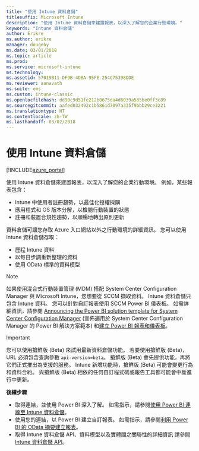 ```yaml
---
title: "使用 Intune 資料倉儲"
titlesuffix: Microsoft Intune
description: "使用 Intune 資料倉儲來建置報表，以深入了解您的企業行動環境。"
keywords: "Intune 資料倉儲"
author: Erikre
ms.author: erikre
manager: dougeby
ms.date: 03/01/2018
ms.topic: article
ms.prod: 
ms.service: microsoft-intune
ms.technology: 
ms.assetid: 57019B11-DF9B-4D8A-95FE-254C75398DDE
ms.reviewer: aanavath
ms.suite: ems
ms.custom: intune-classic
ms.openlocfilehash: dd90c9d51fe212b0675da4d6039a535be0ff3c89
ms.sourcegitcommit: aafed032492c1b5861d7097a335f9bbb29ce3221
ms.translationtype: HT
ms.contentlocale: zh-TW
ms.lasthandoff: 03/02/2018
---
```

# <a name="use-the-intune-data-warehouse"></a>使用 Intune 資料倉儲

[!INCLUDE[azure_portal](./includes/azure_portal.md)]

使用 Intune 資料倉儲來建置報表，以深入了解您的企業行動環境。 例如，某些報表包含：
-   Intune 中使用者註冊趨勢，以最佳化授權採購
-   應用程式和 OS 版本分解，以檢閱行動裝置的狀態
-   註冊和裝置合規性趨勢，以順暢地轉出原則更新

資料倉儲可讓您存取 Azure 入口網站以外之行動環境的詳細資訊。 您可以使用 Intune 資料倉儲存取：

  -  歷程 Intune 資料
  -  以每日步調重新整理的資料
  -  使用 OData 標準的資料模型

> [!Note]
> 如果使用混合式行動裝置管理 (MDM) 搭配 System Center Configuration Manager 與 Microsoft Intune，您想要從 SCCM 擷取資料。 Intune 資料倉儲只包含 Intune 資料。 您可以針對自訂報表使用 SCCM Power BI 儀表板。 如需詳細資訊，請參閱 [Announcing the Power BI solution template for System Center Configuration Manager]( https://powerbi.microsoft.com/blog/sccm-solution-template) (宣佈適用於 System Center Configuration Manager 的 Power BI 解決方案範本) 和[建立 Power BI 報表和儀表板](https://docs.microsoft.com/dynamics365/unified-operations/dev-itpro/analytics/create-powerbi-report-dashboard)。


> [!Important]  
> 您可以使用搶鮮版 (Beta) 來試用最新資料倉儲功能。 若要使用搶鮮版 (Beta)，URL 必須包含查詢參數 `api-version=beta`。 搶鮮版 (Beta) 會先提供功能，再將它們正式推出為支援的服務。 Intune 新增功能時，搶鮮版 (Beta) 可能會變更行為和資料合約。 與搶鮮版 (Beta) 相依的任何自訂程式碼或報告工具都可能會中斷進行中更新。

**後續步驟**

- 取得連結，並使用 Power BI 深入了解。 如需指示，請參閱[使用 Power BI 連線至 Intune 資料倉儲](reports-proc-get-a-link-powerbi.md)。
- 使用您的連結，以 Power BI 建立自訂報表。 如需指示，請參閱[利用 Power BI 的 OData 摘要建立報表](reports-proc-create-with-odata.md)。
- 取得 Intune 資料倉儲 API、資料模型以及實體間之關聯性的詳細資訊<!-- , and an example of creating a custom client to retrieve data,--> 請參閱 [Intune 資料倉儲 API](reports-nav-intune-data-warehouse.md)。